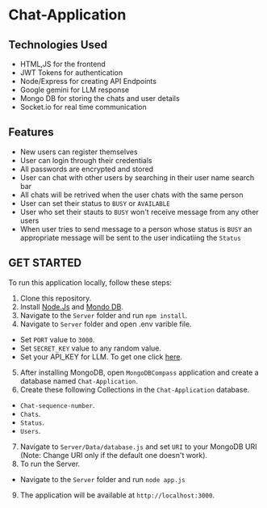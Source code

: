 # Chat-Application

## Technologies Used
- HTML,JS for the frontend
- JWT Tokens for authentication
- Node/Express for creating API Endpoints
- Google gemini for LLM response
- Mongo DB for storing the chats and user details
- Socket.io for real time communication

## Features 
- New users can register themselves 
- User can login through their credentials
- All passwords are encrypted and stored
- User can chat with other users by searching in their user name search bar 
- All chats will be retrived when the user chats with the same person
- User can set their status to `BUSY` or `AVAILABLE`
- User who set their stauts to `BUSY` won't receive message from any other users
- When user tries to send message to a person whose status is `BUSY` an appropriate message will be sent to the user indicatiing the `Status`




## GET STARTED
To run this application locally, follow these steps:
1. Clone this repository.
2. Install [Node.Js](https://nodejs.org/en/download) and [Mondo DB](https://www.mongodb.com/try/download/community).
3. Navigate to the `Server` folder and run `npm install`.
4. Navigate to `Server` folder and open .env varible file.
  - Set `PORT` value to `3000`.
  - Set `SECRET_KEY` value to any random value.
  - Set your API_KEY for LLM. To get one click [here](https://ai.google.dev/gemini-api/docs/api-key).
5. After installing MongoDB, open `MongoDBCompass` application and create a database named `Chat-Application`.
6. Create these following Collections in the `Chat-Application` database.
  - `Chat-sequence-number`.
  - `Chats`.
  - `Status`.
  - `Users`.
7. Navigate to `Server/Data/database.js` and set `URI` to your MongoDB URI (Note: Change URI only if the default one doesn't work). 
8. To run the Server.
  - Navigate to the `Server` folder and run `node app.js`
9. The application will be available at `http://localhost:3000`.
